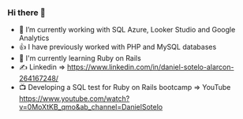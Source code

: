 ### Hi there 👋

- 🔭 I’m currently working with SQL Azure, Looker Studio and Google Analytics
- :+1: I have previously worked with PHP and MySQL databases
- 🌱 I'm currently learning Ruby on Rails
- :writing_hand: Linkedin => https://www.linkedin.com/in/daniel-sotelo-alarcon-264167248/
- :tv: Developing a SQL test for Ruby on Rails bootcamp => YouTube https://www.youtube.com/watch?v=0MoXtKB_qmo&ab_channel=DanielSotelo
<!--
**DanielSoteloA/DanielSoteloA** is a ✨ _special_ ✨ repository because its `README.md` (this file) appears on your GitHub profile.

Here are some ideas to get you started:

- 🔭 I’m currently working on ...
- 🌱 I’m currently learning ...
- 👯 I’m looking to collaborate on ...
- 🤔 I’m looking for help with ...
- 💬 Ask me about ...
- 📫 How to reach me: ...
- 😄 Pronouns: ...
- ⚡ Fun fact: ...
-->
